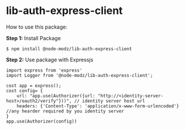 # lib-auth-express-client

How to use this package:

**Step 1:**  Install Package

```
$ npm install @node-modz/lib-auth-express-client
```

**Step 2:** Use package with Expressjs

```
import express from 'express'
import Logger from '@node-modz/lib-auth-express-client';

cost app = express();
cost config= {
    url: "app.use(Authorizer({url: "http://<identity-server-host>/oauth2/verify"}))", // identity server host url
    headers: {'Content-Type': 'application/x-www-form-urlencoded'} //any hearder required by you identity server
}
app.use(Authorizer(config))

```




